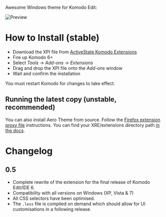 Awesome Windows theme for Komodo Edit:

![Preview](http://i.imgur.com/HzUxV.png)

How to Install (stable)
=======================

- Download the XPI file from [ActiveState Komodo Extensions](http://community.activestate.com/xpi/aero-theme)
- Fire up Komodo 6+
- Select *Tools* → *Add-ons* → *Extensions*
- Drag and drop the XPI file onto the *Add-ons* window
- Wait and confirm the installation

You must restart Komodo for changes to take effect.

Running the latest copy (unstable, recommended)
-----------------------------------------------

You can also install Aero Theme from source. Follow the
[Firefox extension proxy file](https://developer.mozilla.org/en/Setting_up_extension_development_environment#Firefox_extension_proxy_file)
instructions. You can find your XRE/extensions directory path [in the docs](http://docs.activestate.com/komodo/5.0/trouble.html#appdata_dir).

Changelog
=========

0.5
---

- Complete rewrite of the extension for the final release of Komodo Edit/IDE 6.<br />
- Compatibility with all versions on Windows (XP, Vista & 7)<br />
- All CSS selectors have been optimised.<br />
- The `.less` file is compiled on demand which should allow for UI customisations in a following release.
